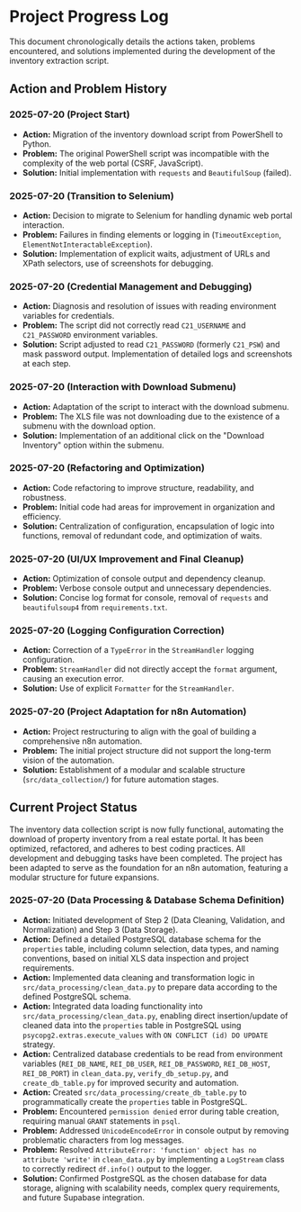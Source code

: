 # Project Progress Log

This document chronologically details the actions taken, problems encountered, and solutions implemented during the development of the inventory extraction script.

## Action and Problem History

### 2025-07-20 (Project Start)

*   **Action:** Migration of the inventory download script from PowerShell to Python.
*   **Problem:** The original PowerShell script was incompatible with the complexity of the web portal (CSRF, JavaScript).
*   **Solution:** Initial implementation with `requests` and `BeautifulSoup` (failed).

### 2025-07-20 (Transition to Selenium)

*   **Action:** Decision to migrate to Selenium for handling dynamic web portal interaction.
*   **Problem:** Failures in finding elements or logging in (`TimeoutException`, `ElementNotInteractableException`).
*   **Solution:** Implementation of explicit waits, adjustment of URLs and XPath selectors, use of screenshots for debugging.

### 2025-07-20 (Credential Management and Debugging)

*   **Action:** Diagnosis and resolution of issues with reading environment variables for credentials.
*   **Problem:** The script did not correctly read `C21_USERNAME` and `C21_PASSWORD` environment variables.
*   **Solution:** Script adjusted to read `C21_PASSWORD` (formerly `C21_PSW`) and mask password output. Implementation of detailed logs and screenshots at each step.

### 2025-07-20 (Interaction with Download Submenu)

*   **Action:** Adaptation of the script to interact with the download submenu.
*   **Problem:** The XLS file was not downloading due to the existence of a submenu with the download option.
*   **Solution:** Implementation of an additional click on the "Download Inventory" option within the submenu.

### 2025-07-20 (Refactoring and Optimization)

*   **Action:** Code refactoring to improve structure, readability, and robustness.
*   **Problem:** Initial code had areas for improvement in organization and efficiency.
*   **Solution:** Centralization of configuration, encapsulation of logic into functions, removal of redundant code, and optimization of waits.

### 2025-07-20 (UI/UX Improvement and Final Cleanup)

*   **Action:** Optimization of console output and dependency cleanup.
*   **Problem:** Verbose console output and unnecessary dependencies.
*   **Solution:** Concise log format for console, removal of `requests` and `beautifulsoup4` from `requirements.txt`.

### 2025-07-20 (Logging Configuration Correction)

*   **Action:** Correction of a `TypeError` in the `StreamHandler` logging configuration.
*   **Problem:** `StreamHandler` did not directly accept the `format` argument, causing an execution error.
*   **Solution:** Use of explicit `Formatter` for the `StreamHandler`.

### 2025-07-20 (Project Adaptation for n8n Automation)

*   **Action:** Project restructuring to align with the goal of building a comprehensive n8n automation.
*   **Problem:** The initial project structure did not support the long-term vision of the automation.
*   **Solution:** Establishment of a modular and scalable structure (`src/data_collection/`) for future automation stages.

## Current Project Status

The inventory data collection script is now fully functional, automating the download of property inventory from a real estate portal. It has been optimized, refactored, and adheres to best coding practices. All development and debugging tasks have been completed. The project has been adapted to serve as the foundation for an n8n automation, featuring a modular structure for future expansions.

### 2025-07-20 (Data Processing & Database Schema Definition)

*   **Action:** Initiated development of Step 2 (Data Cleaning, Validation, and Normalization) and Step 3 (Data Storage).
*   **Action:** Defined a detailed PostgreSQL database schema for the `properties` table, including column selection, data types, and naming conventions, based on initial XLS data inspection and project requirements.
*   **Action:** Implemented data cleaning and transformation logic in `src/data_processing/clean_data.py` to prepare data according to the defined PostgreSQL schema.
*   **Action:** Integrated data loading functionality into `src/data_processing/clean_data.py`, enabling direct insertion/update of cleaned data into the `properties` table in PostgreSQL using `psycopg2.extras.execute_values` with `ON CONFLICT (id) DO UPDATE` strategy.
*   **Action:** Centralized database credentials to be read from environment variables (`REI_DB_NAME`, `REI_DB_USER`, `REI_DB_PASSWORD`, `REI_DB_HOST`, `REI_DB_PORT`) in `clean_data.py`, `verify_db_setup.py`, and `create_db_table.py` for improved security and automation.
*   **Action:** Created `src/data_processing/create_db_table.py` to programmatically create the `properties` table in PostgreSQL.
*   **Problem:** Encountered `permission denied` error during table creation, requiring manual `GRANT` statements in `psql`.
*   **Problem:** Addressed `UnicodeEncodeError` in console output by removing problematic characters from log messages.
*   **Problem:** Resolved `AttributeError: 'function' object has no attribute 'write'` in `clean_data.py` by implementing a `LogStream` class to correctly redirect `df.info()` output to the logger.
*   **Solution:** Confirmed PostgreSQL as the chosen database for data storage, aligning with scalability needs, complex query requirements, and future Supabase integration.
